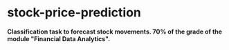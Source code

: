 # stock-price-prediction
**Classification task to forecast stock movements. 70% of the grade of the module "Financial Data Analytics".**


